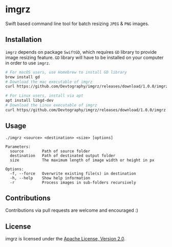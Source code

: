 # imgrz

Swift based command line tool for batch resizing `JPEG` & `PNG` images.

## Installation

`imgrz` depends on package `SwiftGD`, which requires `GD` library to provide 
image resizing feature. `GD` library will have to be installed on your computer 
in order to use `imgrz`.

```sh
# For macOS users, use Homebrew to install GD library
brew install gd
# Download the mac executable of imgrz
curl https://github.com/Devtography/imgrz/releases/download/1.0.0/imgrz_mac -o imgrz

# For Linux users, install via apt
apt install libgd-dev
# Download the Linux executable of imgrz
curl https//github.com/Devtography/imgrz/releases/download/1.0.0/imgrz
```

## Usage

```
./imgrz <source> <destination> <size> [options]

Parameters:
  source        Path of source folder
  destination   Path of destinated output folder
  size          The maximum length of image width or height in px

Options:
  -f, --force   Overwrite existing file(s) in destination
  -h, --help    Show help information
  -r            Process images in sub-folders recursively
```

## Contributions

Contributions via pull requests are welcome and encouraged :)

## License

imgrz is licensed under the [Apache License, Version 2.0](LICENSE.md).
